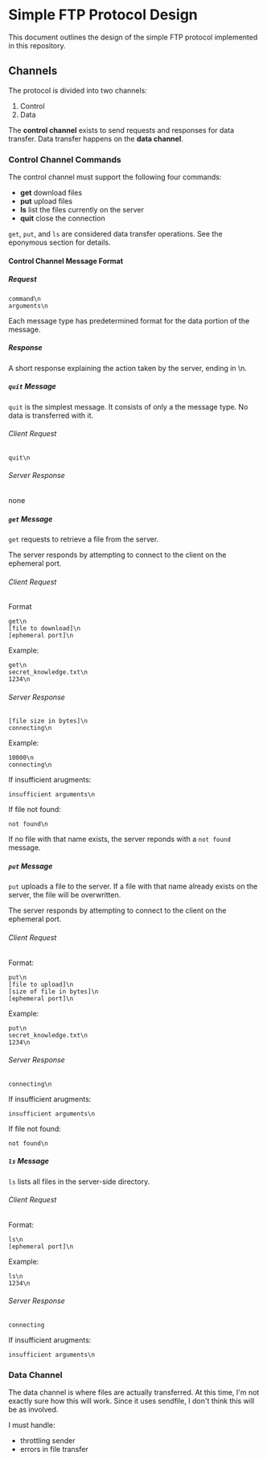 # Simple FTP Protocol Design
This document outlines the design of the simple FTP protocol implemented in this
repository.

## Channels
The protocol is divided into two channels:
 1. Control
 1. Data

The **control channel** exists to send requests and responses for data transfer.
Data transfer happens on the **data channel**.

### Control Channel Commands
The control channel must support the following four commands:

 * **get** download files
 * **put** upload files
 * **ls** list the files currently on the server
 * **quit** close the connection

`get`, `put`, and `ls` are considered data transfer operations. See the eponymous
section for details.

#### Control Channel Message Format

##### Request
```
command\n
arguments\n
```

Each message type has predetermined format for the data portion of the message.

##### Response
A short response explaining the action taken by the server, ending in \n.

##### `quit` Message
`quit` is the simplest message. It consists of only a the message type. No data
is transferred with it.

###### Client Request
```
quit\n
```

###### Server Response
none

##### `get` Message
`get` requests to retrieve a file from the server.

The server responds by attempting to connect to the client on the ephemeral
port.

###### Client Request
Format
```
get\n
[file to download]\n
[ephemeral port]\n
```
Example: 
```
get\n
secret_knowledge.txt\n
1234\n
```

###### Server Response
```
[file size in bytes]\n
connecting\n
```
Example: 
```
10000\n
connecting\n
```


If insufficient arugments:
```
insufficient arguments\n
```

If file not found:
```
not found\n
```

If no file with that name exists, the server reponds with a `not found` message.

##### `put` Message
`put` uploads a file to the server.  If a file with that name already exists on
the server, the file will be overwritten.

The server responds by attempting to connect to the client on the ephemeral
port.

###### Client Request
Format:
```
put\n
[file to upload]\n
[size of file in bytes]\n
[ephemeral port]\n
```
Example:
```
put\n
secret_knowledge.txt\n
1234\n
```

###### Server Response
```
connecting\n
```

If insufficient arugments:
```
insufficient arguments\n
```

If file not found:
```
not found\n
```

##### `ls` Message
`ls` lists all files in the server-side directory.

###### Client Request
Format:
```
ls\n
[ephemeral port]\n
```

Example:
```
ls\n
1234\n
```

###### Server Response
```
connecting
```

If insufficient arugments:
```
insufficient arguments\n
```

### Data Channel
The data channel is where files are actually transferred. At this time, I'm not
exactly sure how this will work. Since it uses sendfile, I don't think this will
be as involved.

I must handle: 
 * throttling sender
 * errors in file transfer
